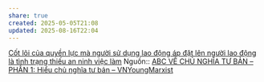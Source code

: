 ```yaml
---
share: true
created: 2025-05-05T21:08
updated: 2025-08-16T22:04
---
```

[Cốt lõi của quyền lực mà người sử dụng lao động áp đặt lên người lao động là tình trạng thiếu an ninh việc làm](./C%E1%BB%91t%20l%C3%B5i%20c%E1%BB%A7a%20quy%E1%BB%81n%20l%E1%BB%B1c%20m%C3%A0%20ng%C6%B0%E1%BB%9Di%20s%E1%BB%AD%20d%E1%BB%A5ng%20lao%20%C4%91%E1%BB%99ng%20%C3%A1p%20%C4%91%E1%BA%B7t%20l%C3%AAn%20ng%C6%B0%E1%BB%9Di%20lao%20%C4%91%E1%BB%99ng%20l%C3%A0%20t%C3%ACnh%20tr%E1%BA%A1ng%20thi%E1%BA%BFu%20an%20ninh%20vi%E1%BB%87c%20l%C3%A0m.md)
Nguồn:: [ABC VỀ CHỦ NGHĨA TƯ BẢN – PHẦN 1: Hiểu chủ nghĩa tư bản – VNYoungMarxist](https://vnmarxist.com/post-2137.html)
